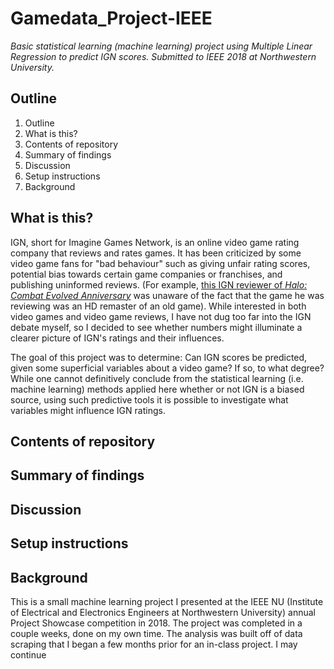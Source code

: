 # Gamedata_Project-IEEE

_Basic statistical learning (machine learning) project using Multiple Linear Regression to predict IGN scores. 
Submitted to IEEE 2018 at Northwestern University._

## Outline

1. Outline
2. What is this?
3. Contents of repository
4. Summary of findings
5. Discussion
6. Setup instructions
7. Background



## What is this?

IGN, short for Imagine Games Network, is an online video game rating company that reviews and rates games. It has been criticized by some video game fans for "bad behaviour" such as giving unfair rating scores, potential bias towards certain game companies or franchises, and publishing uninformed reviews. (For example, [this IGN reviewer of _Halo: Combat Evolved Anniversary_](https://www.youtube.com/watch?feature=player_detailpage&v=eQj1AcIAGcM#t=263) was unaware of the fact that the game he was reviewing was an HD remaster of an old game). While interested in both video games and video game reviews, I have not dug too far into the IGN debate myself, so I decided to see whether numbers might illuminate a clearer picture of IGN's ratings and their influences.

The goal of this project was to determine: Can IGN scores be predicted, given some superficial variables about a video game? If so, to what degree? While one cannot definitively conclude from the statistical learning (i.e. machine learning) methods applied here whether or not IGN is a biased source, using such predictive tools it is possible to investigate what variables might influence IGN ratings.



## Contents of repository



## Summary of findings


## Discussion


## Setup instructions


## Background

This is a small machine learning project I presented at the IEEE NU (Institute of Electrical and Electronics Engineers at Northwestern 
University) annual Project Showcase competition in 2018. The project was completed in a couple weeks, done on my own time. The analysis 
was built off of data scraping that I began a few months prior for an in-class project. I may continue 





